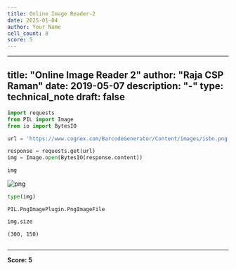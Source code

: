 ```yaml
---
title: Online Image Reader-2
date: 2025-01-04
author: Your Name
cell_count: 8
score: 5
---
```


---
title: "Online Image Reader 2"
author: "Raja CSP Raman"
date: 2019-05-07
description: "-"
type: technical_note
draft: false
---

```python
import requests
from PIL import Image
from io import BytesIO
```


```python
url = 'https://www.cognex.com/BarcodeGenerator/Content/images/isbn.png'
```


```python
response = requests.get(url)
img = Image.open(BytesIO(response.content))
```


```python
img
```




    
![png](/mlnotes/images/online_image_reader-2_4_0.png)
    




```python
type(img)
```




    PIL.PngImagePlugin.PngImageFile




```python
img.size
```




    (300, 150)




```python

```


---
**Score: 5**